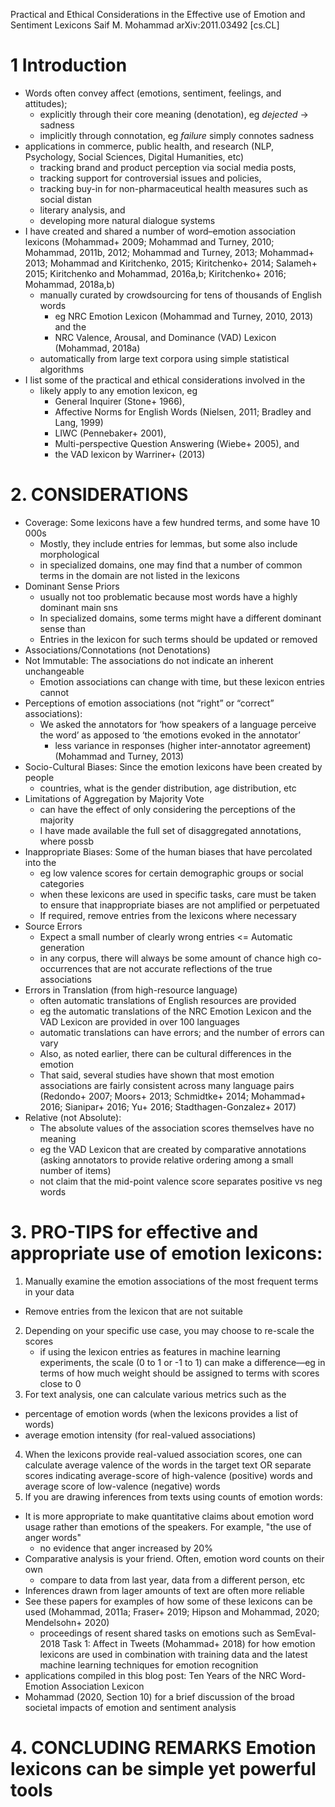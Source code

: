 Practical and Ethical Considerations
  in the Effective use of Emotion and Sentiment Lexicons
Saif M. Mohammad
arXiv:2011.03492 [cs.CL]

# 1 Introduction

* Words often convey affect (emotions, sentiment, feelings, and attitudes);
  * explicitly through their core meaning (denotation), eg _dejected_ -> sadness
  * implicitly through connotation, eg _failure_ simply connotes sadness
* applications in commerce, public health, and
  research (NLP, Psychology, Social Sciences, Digital Humanities, etc)
  * tracking brand and product perception via social media posts,
  * tracking support for controversial issues and policies,
  * tracking buy-in for non-pharmaceutical health measures such as social distan
  * literary analysis, and
  * developing more natural dialogue systems
* I have created and shared a number of word–emotion association lexicons
  (Mohammad+ 2009; Mohammad and Turney, 2010; Mohammad, 2011b, 2012;
  Mohammad and Turney, 2013; Mohammad+ 2013; Mohammad and Kiritchenko, 2015;
  Kiritchenko+ 2014; Salameh+ 2015; Kiritchenko and Mohammad, 2016a,b;
  Kiritchenko+ 2016; Mohammad, 2018a,b)
  * manually curated by crowdsourcing for tens of thousands of English words
    * eg NRC Emotion Lexicon (Mohammad and Turney, 2010, 2013) and the
    * NRC Valence, Arousal, and Dominance (VAD) Lexicon (Mohammad, 2018a)
  * automatically from large text corpora using simple statistical algorithms
* I list some of the practical and ethical considerations involved in the
  * likely apply to any emotion lexicon, eg
    * General Inquirer (Stone+ 1966),
    * Affective Norms for English Words (Nielsen, 2011; Bradley and Lang, 1999)
    * LIWC (Pennebaker+ 2001),
    * Multi-perspective Question Answering (Wiebe+ 2005), and
    * the VAD lexicon by Warriner+ (2013)

# 2. CONSIDERATIONS

* Coverage: Some lexicons have a few hundred terms, and some have 10 000s
  * Mostly, they include entries for lemmas, but some also include morphological
  * in specialized domains, one may find that a number of common terms in the
    domain are not listed in the lexicons
* Dominant Sense Priors
  * usually not too problematic because most words have a highly dominant main sns
  * In specialized domains, some terms might have a different dominant sense than
  * Entries in the lexicon for such terms should be updated or removed
* Associations/Connotations (not Denotations)
* Not Immutable: The associations do not indicate an inherent unchangeable
  * Emotion associations can change with time, but these lexicon entries cannot
* Perceptions of emotion associations (not “right” or “correct” associations):
  * We asked the annotators for ‘how speakers of a language perceive the word’
    as apposed to ‘the emotions evoked in the annotator’
    * less variance in responses (higher inter-annotator agreement)
      (Mohammad and Turney, 2013)
* Socio-Cultural Biases: Since the emotion lexicons have been created by people
  * countries, what is the gender distribution, age distribution, etc
* Limitations of Aggregation by Majority Vote
  * can have the effect of only considering the perceptions of the majority
  * I have made available the full set of disaggregated annotations, where possb
* Inappropriate Biases: Some of the human biases that have percolated into the
  * eg low valence scores for certain demographic groups or social categories
  * when these lexicons are used in specific tasks, care must be taken to
    ensure that inappropriate biases are not amplified or perpetuated
  * If required, remove entries from the lexicons where necessary
* Source Errors
  * Expect a small number of clearly wrong entries <=  Automatic generation
  * in any corpus, there will always be some amount of chance high
    co-occurrences that are not accurate reflections of the true associations
* Errors in Translation (from high-resource language)
  * often automatic translations of English resources are provided
  * eg the automatic translations of the NRC Emotion Lexicon and the VAD
    Lexicon are provided in over 100 languages
  * automatic translations can have errors; and the number of errors can vary
  * Also, as noted earlier, there can be cultural differences in the emotion
  * That said, several studies have shown that most emotion associations are
    fairly consistent across many language pairs
    (Redondo+ 2007; Moors+ 2013; Schmidtke+ 2014; Mohammad+ 2016;
    Sianipar+ 2016; Yu+ 2016; Stadthagen-Gonzalez+ 2017)
* Relative (not Absolute):
  * The absolute values of the association scores themselves have no meaning
  * eg the VAD Lexicon that are created by comparative annotations (asking
    annotators to provide relative ordering among a small number of items)
  * not claim that the mid-point valence score separates positive vs neg words

# 3. PRO-TIPS for effective and appropriate use of emotion lexicons:

1. Manually examine the emotion associations
  of the most frequent terms in your data
  * Remove entries from the lexicon that are not suitable
2. Depending on your specific use case, you may choose to re-scale the scores
   * if using the lexicon entries as features in machine learning experiments,
     the scale (0 to 1 or -1 to 1) can make a difference—eg in terms of how
     much weight should be assigned to terms with scores close to 0
3. For text analysis, one can calculate various metrics such as the
  * percentage of emotion words (when the lexicons provides a list of words)
  * average emotion intensity (for real-valued associations)
4. When the lexicons provide real-valued association scores, one can
  calculate average valence of the words in the target text OR
  separate scores indicating average-score of high-valence (positive) words and
  average score of low-valence (negative) words
5. If you are drawing inferences from texts using counts of emotion words:
  * It is more appropriate to make quantitative claims about emotion word usage
    rather than emotions of the speakers. For example, "the use of anger words"
    * no evidence that anger increased by 20%
  * Comparative analysis is your friend. Often, emotion word counts on their own
    * compare to data from last year, data from a different person, etc
  * Inferences drawn from lager amounts of text are often more reliable
* See these papers for examples of how some of these lexicons can be used
  (Mohammad, 2011a; Fraser+ 2019; Hipson and Mohammad, 2020; Mendelsohn+ 2020)
  * proceedings of resent shared tasks on emotions such as SemEval-2018 Task 1:
    Affect in Tweets (Mohammad+ 2018) for how emotion lexicons are used
    in combination with training data and the latest machine learning
    techniques for emotion recognition
* applications compiled in this blog post:
  Ten Years of the NRC Word-Emotion Association Lexicon
* Mohammad (2020, Section 10) for a brief discussion of the broad societal
  impacts of emotion and sentiment analysis

# 4. CONCLUDING REMARKS Emotion lexicons can be simple yet powerful tools

